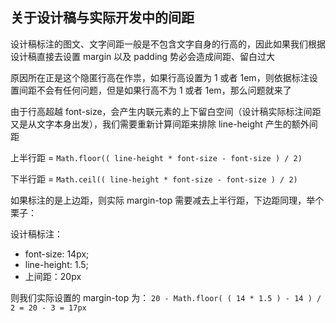 ## 关于设计稿与实际开发中的间距

设计稿标注的图文、文字间距一般是不包含文字自身的行高的，因此如果我们根据设计稿直接去设置 margin 以及 padding 势必会造成间距、留白过大

原因所在正是这个隐匿行高在作祟，如果行高设置为 1 或者 1em，则依据标注设置间距不会有任何问题，但是如果行高不为 1 或者 1em，那么问题就来了

由于行高超越 font-size，会产生内联元素的上下留白空间（设计稿实际标注间距又是从文字本身出发），我们需要重新计算间距来排除 line-height 产生的额外间距

上半行距 = `Math.floor(( line-height * font-size - font-size ) / 2)`

下半行距 = `Math.ceil(( line-height * font-size - font-size ) / 2)`

如果标注的是上边距，则实际 margin-top 需要减去上半行距，下边距同理，举个栗子：

设计稿标注：

- font-size: 14px;
- line-height: 1.5;
- 上间距：20px

则我们实际设置的 margin-top 为： `20 - Math.floor( ( 14 * 1.5 ) - 14 ) / 2 = 20 - 3 = 17px`
